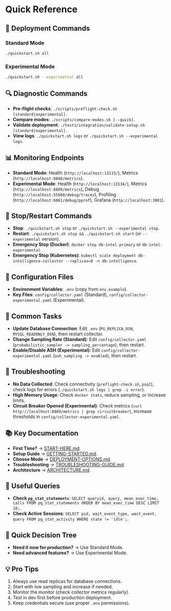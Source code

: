 # Quick Reference

## 🚀 Deployment Commands

### Standard Mode
```bash
./quickstart.sh all
```

### Experimental Mode
```bash
./quickstart.sh --experimental all
```

## 🔍 Diagnostic Commands

*   **Pre-flight checks**: `./scripts/preflight-check.sh [standard|experimental]`.
*   **Compare modes**: `./scripts/compare-modes.sh [--quick]`.
*   **Validate deployment**: `./tests/integration/validate-setup.sh [standard|experimental]`.
*   **View logs**: `./quickstart.sh logs` or `./quickstart.sh --experimental logs`.

## 📊 Monitoring Endpoints

*   **Standard Mode**: Health (`http://localhost:13133/`), Metrics (`http://localhost:8888/metrics`).
*   **Experimental Mode**: Health (`http://localhost:13134/`), Metrics (`http://localhost:8889/metrics`), Debug (`http://localhost:55680/debug/tracez`), Profiling (`http://localhost:6061/debug/pprof`), Grafana (`http://localhost:3001`).

## 🛑 Stop/Restart Commands

*   **Stop**: `./quickstart.sh stop` or `./quickstart.sh --experimental stop`.
*   **Restart**: `./quickstart.sh stop && ./quickstart.sh start` (or `--experimental` version).
*   **Emergency Stop (Docker)**: `docker stop db-intel-primary` or `db-intel-experimental`.
*   **Emergency Stop (Kubernetes)**: `kubectl scale deployment db-intelligence-collector --replicas=0 -n db-intelligence`.

## 📝 Configuration Files

*   **Environment Variables**: `.env` (copy from `env.example`).
*   **Key Files**: `config/collector.yaml` (Standard), `config/collector-experimental.yaml` (Experimental).

## 🔧 Common Tasks

*   **Update Database Connection**: Edit `.env` (`PG_REPLICA_DSN`, `MYSQL_READONLY_DSN`), then restart collector.
*   **Change Sampling Rate (Standard)**: Edit `config/collector.yaml` (`probabilistic_sampler -> sampling_percentage`), then restart.
*   **Enable/Disable ASH (Experimental)**: Edit `config/collector-experimental.yaml` (`ash_sampling -> enabled`), then restart.

## 🚨 Troubleshooting

*   **No Data Collected**: Check connectivity (`preflight-check.sh`, `psql`), check logs for errors (`./quickstart.sh logs | grep -i error`).
*   **High Memory Usage**: Check `docker stats`, reduce sampling, or increase limits.
*   **Circuit Breaker Opened (Experimental)**: Check metrics (`curl http://localhost:8889/metrics | grep circuitbreaker`), increase thresholds in `config/collector-experimental.yaml`.

## 📚 Key Documentation

*   **First Time?** → [START-HERE.md](START-HERE.md).
*   **Setup Guide** → [GETTING-STARTED.md](GETTING-STARTED.md).
*   **Choose Mode** → [DEPLOYMENT-OPTIONS.md](DEPLOYMENT-OPTIONS.md).
*   **Troubleshooting** → [TROUBLESHOOTING-GUIDE.md](TROUBLESHOOTING-GUIDE.md).
*   **Architecture** → [ARCHITECTURE.md](ARCHITECTURE.md).

## 🔗 Useful Queries

*   **Check `pg_stat_statements`**: `SELECT queryid, query, mean_exec_time, calls FROM pg_stat_statements ORDER BY mean_exec_time DESC LIMIT 10;`.
*   **Check Active Sessions**: `SELECT pid, wait_event_type, wait_event, query FROM pg_stat_activity WHERE state != 'idle';`.

## 🎯 Quick Decision Tree

*   **Need it now for production?** → Use Standard Mode.
*   **Need advanced features?** → Use Experimental Mode.

## 💡 Pro Tips

1.  Always use read replicas for database connections.
2.  Start with low sampling and increase if needed.
3.  Monitor the monitor (check collector metrics regularly).
4.  Test in dev first before production deployment.
5.  Keep credentials secure (use proper `.env` permissions).
